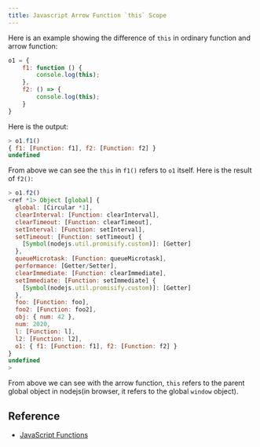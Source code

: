 ```yaml
---
title: Javascript Arrow Function `this` Scope
---
```


Here is an example showing the difference of `this` in ordinary function and arrow function:

```javascript
o1 = {
    f1: function () {
        console.log(this);
    },
    f2: () => {
        console.log(this);
    }
}
```

Here is the output:

```javascript
> o1.f1()
{ f1: [Function: f1], f2: [Function: f2] }
undefined
```

From above we can see the `this` in `f1()` refers to `o1` itself. Here is the result of `f2()`:

```javascript
> o1.f2()
<ref *1> Object [global] {
  global: [Circular *1],
  clearInterval: [Function: clearInterval],
  clearTimeout: [Function: clearTimeout],
  setInterval: [Function: setInterval],
  setTimeout: [Function: setTimeout] {
    [Symbol(nodejs.util.promisify.custom)]: [Getter]
  },
  queueMicrotask: [Function: queueMicrotask],
  performance: [Getter/Setter],
  clearImmediate: [Function: clearImmediate],
  setImmediate: [Function: setImmediate] {
    [Symbol(nodejs.util.promisify.custom)]: [Getter]
  },
  foo: [Function: foo],
  foo2: [Function: foo2],
  obj: { num: 42 },
  num: 2020,
  l: [Function: l],
  l2: [Function: l2],
  o1: { f1: [Function: f1], f2: [Function: f2] }
}
undefined
>
```

From above we can see with the arrow function, `this` refers to the parent global object in nodejs(in browser, it refers to the global `window` object).

## Reference

- [JavaScript Functions](https://www.w3schools.com/js/js_functions.asp)

